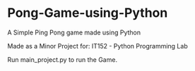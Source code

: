 # Pong-Game-using-Python
A Simple Ping Pong game made using Python

Made as a Minor Project for: IT152 - Python Programming Lab

Run main_project.py to run the Game.
